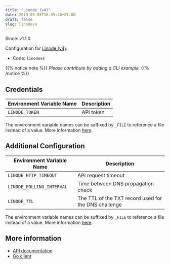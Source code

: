 ```yaml
---
title: "Linode (v4)"
date: 2019-03-03T16:39:46+01:00
draft: false
slug: linodev4
---
```


<!-- THIS DOCUMENTATION IS AUTO-GENERATED. PLEASE DO NOT EDIT. -->
<!-- providers/dns/linodev4/linodev4.toml -->
<!-- THIS DOCUMENTATION IS AUTO-GENERATED. PLEASE DO NOT EDIT. -->

Since: v1.1.0

Configuration for [Linode (v4)](https://www.linode.com/).


<!--more-->

- Code: `linodev4`

{{% notice note %}}
_Please contribute by adding a CLI example._
{{% /notice %}}




## Credentials

| Environment Variable Name | Description |
|-----------------------|-------------|
| `LINODE_TOKEN` | API token |

The environment variable names can be suffixed by `_FILE` to reference a file instead of a value.
More information [here](/lego/dns/#configuration-and-credentials).


## Additional Configuration

| Environment Variable Name | Description |
|--------------------------------|-------------|
| `LINODE_HTTP_TIMEOUT` | API request timeout |
| `LINODE_POLLING_INTERVAL` | Time between DNS propagation check |
| `LINODE_TTL` | The TTL of the TXT record used for the DNS challenge |

The environment variable names can be suffixed by `_FILE` to reference a file instead of a value.
More information [here](/lego/dns/#configuration-and-credentials).




## More information

- [API documentation](https://developers.linode.com/api/v4)
- [Go client](https://github.com/linode/linodego)

<!-- THIS DOCUMENTATION IS AUTO-GENERATED. PLEASE DO NOT EDIT. -->
<!-- providers/dns/linodev4/linodev4.toml -->
<!-- THIS DOCUMENTATION IS AUTO-GENERATED. PLEASE DO NOT EDIT. -->
